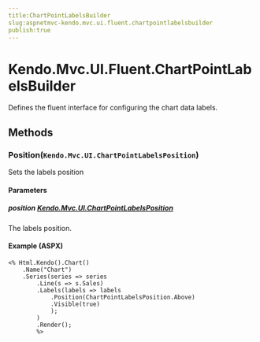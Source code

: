 ```yaml
---
title:ChartPointLabelsBuilder
slug:aspnetmvc-kendo.mvc.ui.fluent.chartpointlabelsbuilder
publish:true
---
```


# Kendo.Mvc.UI.Fluent.ChartPointLabelsBuilder
Defines the fluent interface for configuring the chart data labels.



## Methods

### Position(`Kendo.Mvc.UI.ChartPointLabelsPosition`)
Sets the labels position


#### Parameters

##### position [Kendo.Mvc.UI.ChartPointLabelsPosition](/kendo-ui/api/wrappers/aspnet-mvc/Kendo.Mvc.UI/ChartPointLabelsPosition)
The labels position.




#### Example (ASPX)
    <% Html.Kendo().Chart()
        .Name("Chart")
        .Series(series => series
            .Line(s => s.Sales)
            .Labels(labels => labels
                .Position(ChartPointLabelsPosition.Above)
                .Visible(true)
                );
            )
            .Render();
            %>



